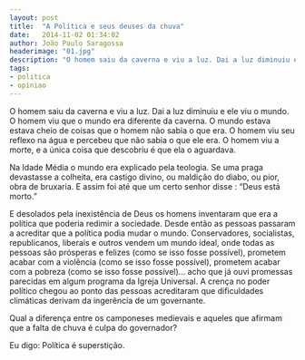 ```yaml
---
layout: post
title:  "A Política e seus deuses da chuva"
date:   2014-11-02 01:34:02
author: João Paulo Saragossa
headerimage: "01.jpg"
description: "O homem saiu da caverna e viu a luz. Dai a luz diminuiu e ele viu o mundo. O homem viu que o mundo era diferente da caverna. O mundo estava estava cheio de coisas que o homem não sabia o que era. O homem viu seu reflexo na água e percebeu que não sabia o que ele era. O homem viu a morte, e a única coisa que descobriu é que ela o aguardava."
tags:
- politica
- opiniao
---
```

O homem saiu da caverna e viu a luz. Dai a luz diminuiu e ele viu o mundo. O homem viu que o mundo era diferente da caverna. O mundo estava estava cheio de coisas que o homem não sabia o que era. O homem viu seu reflexo na água e percebeu que não sabia o que ele era. O homem viu a morte, e a única coisa que descobriu é que ela o aguardava.

Na Idade Média o mundo era explicado pela teologia. Se uma praga devastasse a colheita, era castigo divino, ou maldição do diabo, ou pior, obra de bruxaria. E assim foi até que um certo senhor disse : “Deus está morto.”

E desolados pela inexistência de Deus os homens inventaram que era a política que poderia redimir a sociedade. Desde então as pessoas passaram a acreditar que a política podia mudar o mundo. Conservadores, socialistas, republicanos, liberais e outros vendem um mundo ideal, onde todas as pessoas são prósperas e felizes (como se isso fosse possível), prometem acabar com a violência (como se isso fosse possível), prometem acabar com a pobreza (como se isso fosse possível)... acho que já ouvi promessas parecidas em algum programa da Igreja Universal. A crença no poder político chegou ao ponto das pessoas acreditaram que dificuldades climáticas derivam da ingerência de um governante.

Qual a diferença entre os camponeses medievais e aqueles que afirmam que a falta de chuva é culpa do governador?

Eu digo: Política é superstição.
